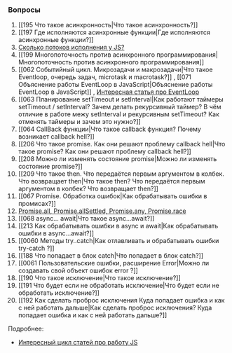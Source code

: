 ### Вопросы

1. [[195 Что такое асинхронность|Что такое асинхронность?]]
2. [[197 Где исполняются асинхронные функции|Где исполняются асинхронные функции?]]
3. [Сколько потоков исполнения у JS?](https://otus.ru/journal/java-script-i-potoki-poleznaya-informaciya-o-mnogopotochnosti/)
4. [[199 Многопоточность против асинхронного программирования|Многопоточность против асинхронного программирования]]
5. [[062 Событийный цикл. Микрозадачи и макрозадачи|Что такое Eventloop, очередь задач, microtask и macrotask?]] , [[071 Объяснение работы EventLoop в JavaScript|Объяснение работы EventLoop в JavaScript]]  ,  [Интересная статья про EventLoop](https://habr.com/ru/post/461401/)
6. [[063 Планирование setTimeout и setInterval|Как работают таймеры setTimeout / setInterval? Зачем делать рекурсивный таймер? В чём отличие в работе межу setInterval и рекурсивным setTimeout? Как отменять таймеры и зачем это нужно?]]
7. [[064 CallBack функции|Что такое callback функция? Почему возникает callback hell?]]
8. [[206 Что такое promise. Как они решают проблему callback hell|Что такое promise? Как они решают проблему callback hell?]]
9. [[208 Можно ли изменять состояние promise|Можно ли изменять состояние promise?]]
10. [[209 Что такое then. Что передаётся первым аргументом в колбек. Что возвращает then|Что такое then? Что передаётся первым аргументом в колбек? Что возвращает then?]]
11. [[067 Promise. Обработка ошибок|Как обрабатывать ошибки в промисах?]]
12. [Promise.all, Promise.allSettled, Promise.any, Promise.race](https://doka.guide/js/promise-all/)
13. [[068 async... await|Что такое async...await?]]
14. [[213 Как обрабатывать ошибки в async и await|Как обрабатывать ошибки в async...await?]]
15. [[0060 Методы try..catch|Как отлавливать и обрабатывать ошибки try-catch ?]]
16. [[188 Что попадает в блок catch|Что попадает в блок catch?]]
17. [[0061 Пользовательские ошибки, расширение Error|Можно ли создавать свой объект ошибок error ?]]
18. [[190 Что такое исключение|Что такое исключение?]]
19. [[191 Что будет если не обработать исключение|Что будет если не обработать исключение?]]
20. [[192 Как сделать проброс исключения Куда попадает ошибка и как с ней работать дальше|Как сделать проброс исключения? Куда попадает ошибка и как с ней работать дальше?]]

Подробнее: 
* [Интересный цикл статей про работу JS](https://habr.com/ru/company/ruvds/blog/340508/)
